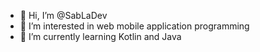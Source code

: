 - 👋 Hi, I’m @SabLaDev
- 👀 I’m interested in web mobile application programming
- 🌱 I’m currently learning Kotlin and Java


<!---
SabLaDev/SabLaDev is a ✨ special ✨ repository because its `README.md` (this file) appears on your GitHub profile.
You can click the Preview link to take a look at your changes.
--->
